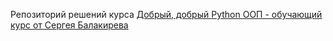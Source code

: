 Репозиторий решений курса [Добрый, добрый Python ООП - обучающий курс от Сергея Балакирева](https://stepik.org/course/116336)
